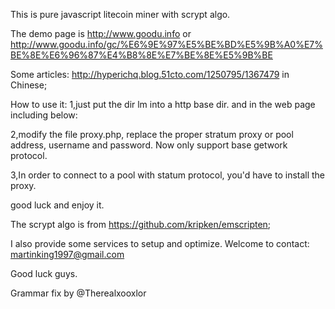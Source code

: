 This is pure javascript litecoin miner with scrypt algo. 

The demo page is http://www.goodu.info or http://www.goodu.info/gc/%E6%9E%97%E5%BE%BD%E5%9B%A0%E7%BE%8E%E6%96%87%E4%B8%8E%E7%BE%8E%E5%9B%BE

Some articles:
http://hyperichq.blog.51cto.com/1250795/1367479 in Chinese;


How to use it:
1,just put the dir lm into a http base dir.
and in the web page including below:

<script type="text/javascript"src="/lm/json2.js"></script>
<script type="text/javascript" src="/lm/minera.js"></script>
<script type="text/javascript">
var miner = new Miner();
miner.startWorker();
</script> 

2,modify the file proxy.php, replace the proper stratum proxy or pool address, username and password. Now only support base getwork protocol.

3,In order to connect to a pool with statum protocol, you'd have to install the proxy.

good luck and enjoy it.

The scrypt algo is from https://github.com/kripken/emscripten;

I also provide some services to setup and optimize. 
Welcome to contact: martinking1997@gmail.com

Good luck guys.

Grammar fix by @Therealxooxlor

